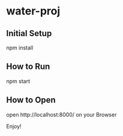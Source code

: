 # water-proj

## Initial Setup
npm install

## How to Run
npm start

## How to Open
open http://localhost:8000/ on your Browser


Enjoy!
